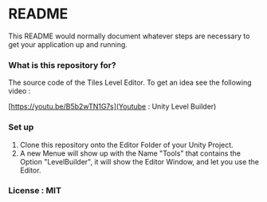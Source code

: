 # README #

This README would normally document whatever steps are necessary to get your application up and running.

### What is this repository for? ###

The source code of the Tiles Level Editor. To get an idea see the following video :

[https://youtu.be/B5b2wTN1G7s](Youtube : Unity Level Builder)




### Set up ###

1) Clone this repository onto the Editor Folder of your Unity Project.
2) A new Menue will show up with the Name "Tools" that contains the Option "LevelBuilder", it will show the Editor Window, and let you use the Editor.

### License : MIT ###